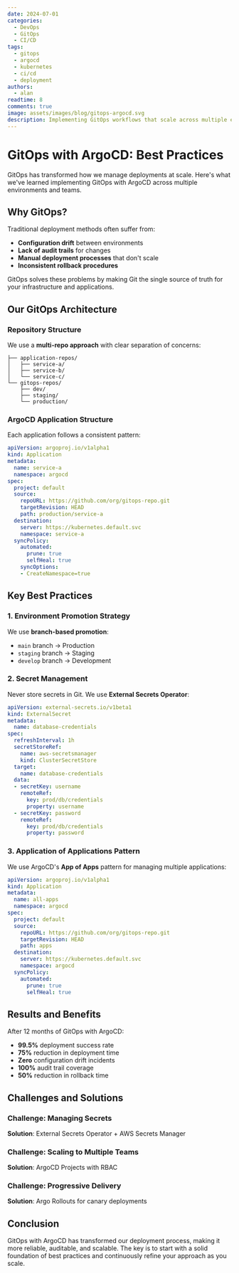 ```yaml
---
date: 2024-07-01
categories:
  - DevOps
  - GitOps
  - CI/CD
tags:
  - gitops
  - argocd
  - kubernetes
  - ci/cd
  - deployment
authors:
  - alan
readtime: 8
comments: true
image: assets/images/blog/gitops-argocd.svg
description: Implementing GitOps workflows that scale across multiple environments and teams
---
```


# GitOps with ArgoCD: Best Practices

GitOps has transformed how we manage deployments at scale. Here's what we've learned implementing GitOps with ArgoCD across multiple environments and teams.

<!-- more -->

## Why GitOps?

Traditional deployment methods often suffer from:
- **Configuration drift** between environments
- **Lack of audit trails** for changes
- **Manual deployment processes** that don't scale
- **Inconsistent rollback procedures**

GitOps solves these problems by making Git the single source of truth for your infrastructure and applications.

## Our GitOps Architecture

### Repository Structure

We use a **multi-repo approach** with clear separation of concerns:

```
├── application-repos/
│   ├── service-a/
│   ├── service-b/
│   └── service-c/
└── gitops-repos/
    ├── dev/
    ├── staging/
    └── production/
```

### ArgoCD Application Structure

Each application follows a consistent pattern:

```yaml
apiVersion: argoproj.io/v1alpha1
kind: Application
metadata:
  name: service-a
  namespace: argocd
spec:
  project: default
  source:
    repoURL: https://github.com/org/gitops-repo.git
    targetRevision: HEAD
    path: production/service-a
  destination:
    server: https://kubernetes.default.svc
    namespace: service-a
  syncPolicy:
    automated:
      prune: true
      selfHeal: true
    syncOptions:
    - CreateNamespace=true
```

## Key Best Practices

### 1. Environment Promotion Strategy

We use **branch-based promotion**:

- `main` branch → Production
- `staging` branch → Staging  
- `develop` branch → Development

### 2. Secret Management

Never store secrets in Git. We use **External Secrets Operator**:

```yaml
apiVersion: external-secrets.io/v1beta1
kind: ExternalSecret
metadata:
  name: database-credentials
spec:
  refreshInterval: 1h
  secretStoreRef:
    name: aws-secretsmanager
    kind: ClusterSecretStore
  target:
    name: database-credentials
  data:
  - secretKey: username
    remoteRef:
      key: prod/db/credentials
      property: username
  - secretKey: password
    remoteRef:
      key: prod/db/credentials
      property: password
```

### 3. Application of Applications Pattern

We use ArgoCD's **App of Apps** pattern for managing multiple applications:

```yaml
apiVersion: argoproj.io/v1alpha1
kind: Application
metadata:
  name: all-apps
  namespace: argocd
spec:
  project: default
  source:
    repoURL: https://github.com/org/gitops-repo.git
    targetRevision: HEAD
    path: apps
  destination:
    server: https://kubernetes.default.svc
    namespace: argocd
  syncPolicy:
    automated:
      prune: true
      selfHeal: true
```

## Results and Benefits

After 12 months of GitOps with ArgoCD:

- **99.5%** deployment success rate
- **75%** reduction in deployment time
- **Zero** configuration drift incidents
- **100%** audit trail coverage
- **50%** reduction in rollback time

## Challenges and Solutions

### Challenge: Managing Secrets

**Solution**: External Secrets Operator + AWS Secrets Manager

### Challenge: Scaling to Multiple Teams

**Solution**: ArgoCD Projects with RBAC

### Challenge: Progressive Delivery

**Solution**: Argo Rollouts for canary deployments

## Conclusion

GitOps with ArgoCD has transformed our deployment process, making it more reliable, auditable, and scalable. The key is to start with a solid foundation of best practices and continuously refine your approach as you scale.